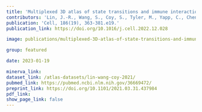 ```yaml
---
title: 'Multiplexed 3D atlas of state transitions and immune interactions in colorectal cancer.'
contributors: 'Lin, J.-R., Wang, S., Coy, S., Tyler, M., Yapp, C., Chen, Y.-A., Heiser, C.N., Lau, K.S., Santagata, S., Sorger, P.K. (2023).'
publication: 'Cell, 186(19), 363-381.e19.'
publication_link: https://doi.org/10.1016/j.cell.2022.12.028

image: publications/multiplexed-3D-atlas-of-state-transitions-and-immune-interactions-in-colorectal-cancer.PNG

group: featured

date: 2023-01-19

minerva_link:
dataset_link: /atlas-datasets/lin-wang-coy-2021/
pubmed_link: https://pubmed.ncbi.nlm.nih.gov/36669472/
preprint_link: https://doi.org/10.1101/2021.03.31.437984
pdf_link:
show_page_link: false
---
```

